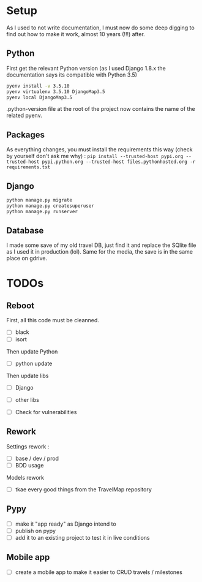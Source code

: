 # Setup

As I used to not write documentation, I must now do some deep digging to find out how to make it work, almost 10 years (!!!) after.


## Python

First get the relevant Python version (as I used Django 1.8.x the documentation says its compatible with Python 3.5)

```bash
pyenv install -v 3.5.10
pyenv virtualenv 3.5.10 DjangoMap3.5
pyenv local DjangoMap3.5
```

.python-version file at the root of the project now contains the name of the related pyenv.

## Packages

As everything changes, you must install the requirements this way (check by yourself don't ask me why) :
`pip install --trusted-host pypi.org --trusted-host pypi.python.org --trusted-host files.pythonhosted.org -r requirements.txt`

## Django

```bash
python manage.py migrate
python manage.py createsuperuser
python manage.py runserver
```

## Database

I made some save of my old travel DB, just find it and replace the SQlite file as I used it in production (lol).
Same for the media, the save is in the same place on gdrive.

# TODOs

## Reboot

First, all this code must be cleanned.

- [ ] black
- [ ] isort

Then update Python
- [ ] python update

Then update libs
- [ ] Django
- [ ] other libs

- [ ] Check for vulnerabilities

## Rework

Settings rework :
- [ ] base / dev / prod
- [ ] BDD usage

Models rework
- [ ] tkae every good things from the TravelMap repository

## Pypy

- [ ] make it "app ready" as Django intend to
- [ ] publish on pypy
- [ ] add it to an existing project to test it in live conditions

## Mobile app

- [ ] create a mobile app to make it easier to CRUD travels / milestones
